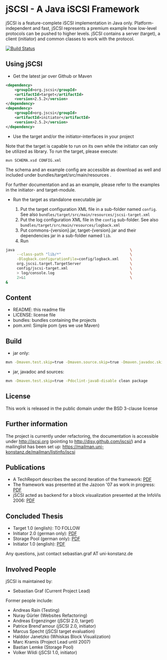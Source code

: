 # jSCSI - A Java iSCSI Framework

jSCSI is a feature-complete iSCSI implementation in Java only.
Platform-independent and fast, jSCSI represents a premium example how low-level protocols can be pushed to higher levels.
jSCSI contains a server (target), a client (initiator) and common classes to work with the protocol.

[![Build Status](https://secure.travis-ci.org/sebastiangraf/jSCSI.png)](http://travis-ci.org/sebastiangraf/jSCSI)

## Using jSCSI

* Get the latest jar over Github or Maven

```xml
<dependency>
	<groupId>org.jscsi</groupId>
	<artifactId>target</artifactId>
	<version>2.5.2</version>
</dependency>
<dependency>
	<groupId>org.jscsi</groupId>
	<artifactId>initiator</artifactId>
	<version>2.5.2</version>
</dependency>
```

* Use the target and/or the initiator-interfaces in your project

Note that the target is capable to run on its own while the initiator can only be utilized as library.
To run the target, please execute:
```
mvn SCHEMA.xsd CONFIG.xml
``` 
The schema and an example config are accessible as download as well and included under bundles/target/src/main/resources .

For further documentation and as an example, please refer to the examples in the initiator- and target-module.

* Run the target as standalone executable jar

  1. Put the target configuration XML file in a sub-folder named ```config```.
  See also ```bundles/target/src/main/resources/jscsi-target.xml```
  2. Put the log configuration XML file in the ```config``` sub-folder.
  See also ```bundles/target/src/main/resources/logback.xml```
  3. Put commons-{version}.jar, target-{version}.jar and their dependencies jar in a sub-folder named ```lib```.
  4. Run
```bash
java                                                    \
     --class-path "lib/*"                               \
     -Dlogback.configurationFile=config/logback.xml     \
     org.jscsi.target.TargetServer                      \
     config/jscsi-target.xml                            \
     > log/console.log                                  \
     2>&1                                               \
&
```

## Content

* README: this readme file
* LICENSE: license file
* bundles: bundles containing the projects
* pom.xml: Simple pom (yes we use Maven)

## Build
* jar only:
```bash
mvn -Dmaven.test.skip=true -Dmaven.source.skip=true -Dmaven.javadoc.skip=true clean package
```
* jar, javadoc and sources:
```bash
mvn -Dmaven.test.skip=true -Pdoclint-java8-disable clean package
```

## License

This work is released in the public domain under the BSD 3-clause license

## Further information

The project is currently under refactoring, the documentation is accessible under http://jscsi.org (pointing to http://disy.github.com/jscsi/) and a mailinglist has been set up:
https://mailman.uni-konstanz.de/mailman/listinfo/jscsi

## Publications

* A TechReport describes the second iteration of the framework: [PDF](http://nbn-resolving.de/urn:nbn:de:bsz:352-opus-84511)
* The framework was presented at the Jazoon '07 as work in progress: [PDF](http://nbn-resolving.de/urn:nbn:de:bsz:352-opus-84424)
* jSCSI acted as backend for a block visualization presented at the InfoVis 2006: [PDF](http://nbn-resolving.de/urn:nbn:de:bsz:352-opus-69096)

## Concluded Thesis

* Target 1.0 (english): TO FOLLOW
* Initiator 2.0 (german only): [PDF](http://nbn-resolving.de/urn:nbn:de:bsz:352-opus-130096)
* Storage Pool (german only): [PDF](http://nbn-resolving.de/urn:nbn:de:bsz:352-opus-58078)
* Initiator 1.0 (english): [PDF](http://nbn-resolving.de/urn:nbn:de:bsz:352-175134)

Any questions, just contact sebastian.graf AT uni-konstanz.de

## Involved People

jSCSI is maintained by:

* Sebastian Graf (Current Project Lead)

Former people include:

* Andreas Rain (Testing)
* Nuray Gürler (Websites Refactoring)
* Andreas Ergenzinger (jSCSI 2.0, target)
* Patrice Brend'amour (jSCSI 2.0, initiator)
* Marcus Specht (jSCSI target evaluation)
* Halddor Janetzko (Whiskas Block Visualization)
* Marc Kramis (Project Lead until 2007)
* Bastian Lemke (Storage Pool)
* Volker Wildi (jSCSI 1.0, initiator)
